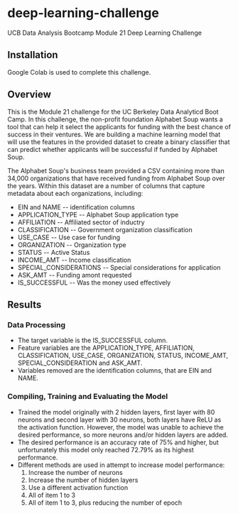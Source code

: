 # deep-learning-challenge
UCB Data Analysis Bootcamp Module 21 Deep Learning Challenge

## Installation

Google Colab is used to complete this challenge.


## Overview

This is the Module 21 challenge for the UC Berkeley Data Analyticd Boot Camp. In this challenge, the non-profit foundation Alphabet Soup wants a tool that can help it select the applicants for funding with the best chance of success in their ventures. We are building a machine learning model that will use the features in the provided dataset to create a binary classifier that can predict whether applicants will be successful if funded by Alphabet Soup.

The Alphabet Soup's business team provided a CSV containing more than 34,000 organizations that have received funding from Alphabet Soup over the years. Within this dataset are a number of columns that capture metadata about each organizations, including:
  * EIN and NAME -- identification columns
  * APPLICATION_TYPE -- Alphabet Soup application type
  * AFFILIATION -- Affiliated sector of inductry
  * CLASSIFICATION -- Government organization classification
  * USE_CASE -- Use case for funding
  * ORGANIZATION -- Organization type
  * STATUS -- Active Status
  * INCOME_AMT -- Income classification
  * SPECIAL_CONSIDERATIONS -- Special considerations for application
  * ASK_AMT -- Funding amont requested
  * IS_SUCCESSFUL -- Was the money used effectively

## Results
### Data Processing
* The target variable is the IS_SUCCESSFUL column.
* Feature variables are the APPLICATION_TYPE, AFFILIATION, CLASSIFICATION, USE_CASE, ORGANIZATION, STATUS, INCOME_AMT, SPECIAL_CONSIDERATION and ASK_AMT.
* Variables removed are the identification columns, that are EIN and NAME.

### Compiling, Training and Evaluating the Model
* Trained the model originally with 2 hidden layers, first layer with 80 neurons and second layer with 30 neurons, both layers have ReLU as the activation function. However, the model was unable to achieve the desired performance, so more neurons and/or hidden layers are added.
* The desired performance is an accuracy rate of 75% and higher, but unfortunately this model only reached 72.79% as its highest performance.
* Different methods are used in attempt to increase model performance:
  1. Increase the number of neurons
  2. Increase the number of hidden layers
  3. Use a different activation function
  4. All of item 1 to 3
  5. All of item 1 to 3, plus reducing the number of epoch
